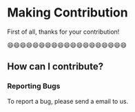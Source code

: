 # **Making Contribution**
First of all, thanks for your contribution!

😄😄😄😄😄😄😄😄😄😄😄😄😄😄😄😄😄😄😄


## How can I contribute? ##
### Reporting Bugs ###
To report a bug, please send a email to us.
